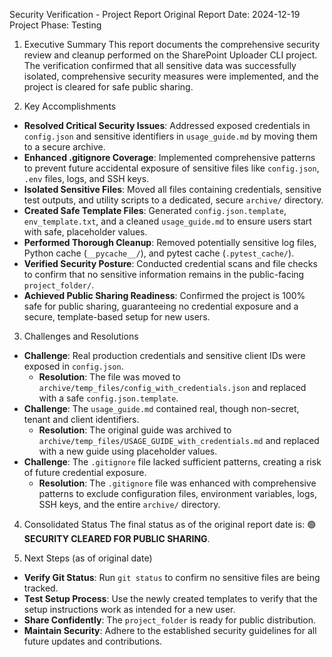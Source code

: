 Security Verification - Project Report
Original Report Date: 2024-12-19
Project Phase: Testing

1. Executive Summary
This report documents the comprehensive security review and cleanup performed on the SharePoint Uploader CLI project. The verification confirmed that all sensitive data was successfully isolated, comprehensive security measures were implemented, and the project is cleared for safe public sharing.

2. Key Accomplishments
- **Resolved Critical Security Issues**: Addressed exposed credentials in `config.json` and sensitive identifiers in `usage_guide.md` by moving them to a secure archive.
- **Enhanced .gitignore Coverage**: Implemented comprehensive patterns to prevent future accidental exposure of sensitive files like `config.json`, `.env` files, logs, and SSH keys.
- **Isolated Sensitive Files**: Moved all files containing credentials, sensitive test outputs, and utility scripts to a dedicated, secure `archive/` directory.
- **Created Safe Template Files**: Generated `config.json.template`, `env_template.txt`, and a cleaned `usage_guide.md` to ensure users start with safe, placeholder values.
- **Performed Thorough Cleanup**: Removed potentially sensitive log files, Python cache (`__pycache__/`), and pytest cache (`.pytest_cache/`).
- **Verified Security Posture**: Conducted credential scans and file checks to confirm that no sensitive information remains in the public-facing `project_folder/`.
- **Achieved Public Sharing Readiness**: Confirmed the project is 100% safe for public sharing, guaranteeing no credential exposure and a secure, template-based setup for new users.

3. Challenges and Resolutions
- **Challenge**: Real production credentials and sensitive client IDs were exposed in `config.json`.
  - **Resolution**: The file was moved to `archive/temp_files/config_with_credentials.json` and replaced with a safe `config.json.template`.
- **Challenge**: The `usage_guide.md` contained real, though non-secret, tenant and client identifiers.
  - **Resolution**: The original guide was archived to `archive/temp_files/USAGE_GUIDE_with_credentials.md` and replaced with a new guide using placeholder values.
- **Challenge**: The `.gitignore` file lacked sufficient patterns, creating a risk of future credential exposure.
  - **Resolution**: The `.gitignore` file was enhanced with comprehensive patterns to exclude configuration files, environment variables, logs, SSH keys, and the entire `archive/` directory.

4. Consolidated Status
The final status as of the original report date is: 🟢 **SECURITY CLEARED FOR PUBLIC SHARING**.

5. Next Steps (as of original date)
- **Verify Git Status**: Run `git status` to confirm no sensitive files are being tracked.
- **Test Setup Process**: Use the newly created templates to verify that the setup instructions work as intended for a new user.
- **Share Confidently**: The `project_folder` is ready for public distribution.
- **Maintain Security**: Adhere to the established security guidelines for all future updates and contributions.